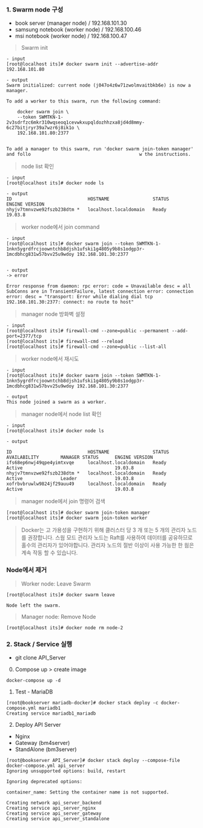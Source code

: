 ### 1. Swarm node 구성
- book server (manager node) / 192.168.101.30
- samsung notebook (worker node) / 192.168.100.46
- msi notebook (worker node) / 192.168.100.47

> Swarm init
```
- input
[root@localhost its]# docker swarm init --advertise-addr 192.168.101.80

- output
Swarm initialized: current node (j047o4z6w71zwolmvaitbkb6e) is now a manager.

To add a worker to this swarm, run the following command:

    docker swarm join \
    --token SWMTKN-1-2v3sdrfzc6mkr310wqseoq1cevwkxupqldozhhzxa8jd4d8mmy-6c27bitjryr39a7wzr6j8ik1o \
    192.168.101.80:2377


To add a manager to this swarm, run 'docker swarm join-token manager' and follo                                        w the instructions.

```
> node list 확인
```
- input
[root@localhost its]# docker node ls

- output
ID                            HOSTNAME                STATUS         ENGINE VERSION
nhyjv7tmnvzwe92fszb238dtm *   localhost.localdomain   Ready          19.03.8
```
> worker node에서 join command
```
- input
[root@localhost its]# docker swarm join --token SWMTKN-1-1nkn5ygrdfrcjoowntchb8djsh1ufski1g4805y9b8s1odgp3r-1mcdbhcg831w57bvv25u9wdoy 192.168.101.30:2377


- output
-> error 

Error response from daemon: rpc error: code = Unavailable desc = all SubConns are in TransientFailure, latest connection error: connection error: desc = "transport: Error while dialing dial tcp 192.168.101.30:2377: connect: no route to host"
```
> manager node 방화벽 설정 
```
- input
[root@localhost its]# firewall-cmd --zone=public --permanent --add-port=2377/tcp
[root@localhost its]# firewall-cmd --reload
[root@localhost its]# firewall-cmd --zone=public --list-all
```
> worker node에서 재시도
```
- input
[root@localhost its]# docker swarm join --token SWMTKN-1-1nkn5ygrdfrcjoowntchb8djsh1ufski1g4805y9b8s1odgp3r-1mcdbhcg831w57bvv25u9wdoy 192.168.101.30:2377

- output
This node joined a swarm as a worker.
```
> manager node에서 node list 확인
```
- input
[root@localhost its]# docker node ls

- output

ID                            HOSTNAME                STATUS              AVAILABILITY        MANAGER STATUS      ENGINE VERSION
ifs68ep6nwj49qpe4yimtxvqe     localhost.localdomain   Ready               Active                                  19.03.8
nhyjv7tmnvzwe92fszb238dtm *   localhost.localdomain   Ready               Active              Leader              19.03.8
xofrbvbruwlw9824jf29auu49     localhost.localdomain   Ready               Active                                  19.03.8
```

> manager node에서 join 명령어 검색
```
[root@localhost its]# docker swarm join-token manager
[root@localhost its]# docker swarm join-token worker
```
> Docker는 고 가용성을 구현하기 위해 클러스터 당 3 개 또는 5 개의 관리자 노드를 권장합니다. 스웜 모드 관리자 노드는 Raft를 사용하여 데이터를 공유하므로 홀수의 관리자가 있어야합니다. 관리자 노드의 절반 이상이 사용 가능한 한 웜은 계속 작동 할 수 있습니다.

### Node에서 제거
> Worker node: Leave Swarm
```
[root@localhost its]# docker swarm leave

Node left the swarm.
```
> Manager node: Remove Node
```
[root@localhost its]# docker node rm node-2
```

### 2. Stack / Service 실행
- git clone API_Server

0. Compose up > create image 
```
docker-compose up -d
```
1. Test - MariaDB
```
[root@bookserver mariadb-docker]# docker stack deploy -c docker-compose.yml mariadb1
Creating service mariadb1_mariadb
```
2. Deploy API Server 
- Nginx
- Gateway (bm4server)
- StandAlone (bm3server)
```
[root@bookserver API_Server]# docker stack deploy --compose-file docker-compose.yml api_server
Ignoring unsupported options: build, restart

Ignoring deprecated options:

container_name: Setting the container name is not supported.

Creating network api_server_backend
Creating service api_server_nginx
Creating service api_server_gateway
Creating service api_server_standalone
```






